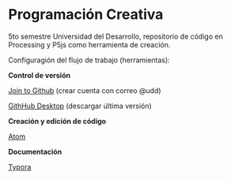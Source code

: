 # Programación Creativa
5to semestre Universidad del Desarrollo, repositorio de código en Processing y P5js como herramienta de creación.

Configuragión del flujo de trabajo (herramientas):

**Control de versión**

[Join to Github](https://github.com/join) (crear cuenta con correo @udd)

[GithHub Desktop](https://desktop.github.com/) (descargar última versión)

**Creación y edición de código**

[Atom](https://atom.io/)

**Documentación**

[Typora](https://typora.io/)

